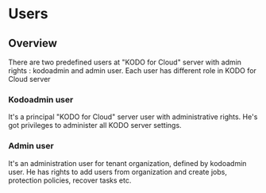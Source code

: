 # Users

## Overview 

There are two predefined users at "KODO for Cloud" server with admin rights : kodoadmin and admin user. Each user has different role in KODO for Cloud server

###  Kodoadmin user

It's a principal "KODO for Cloud" server user with administrative rights. He's got privileges  to administer all KODO server settings.   

### Admin user

It's an administration user for tenant organization, defined by kodoadmin user. He has rights to add users from organization and create jobs, protection policies, recover tasks etc.

